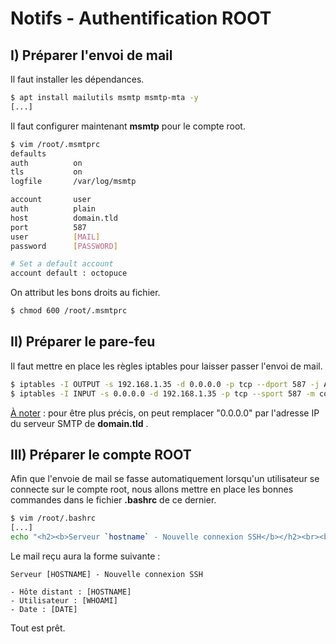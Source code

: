 # Notifs - Authentification ROOT



## I) Préparer l'envoi de mail

Il faut installer les dépendances.

```bash
$ apt install mailutils msmtp msmtp-mta -y
[...]
```

Il faut configurer maintenant **msmtp** pour le compte root.

```bash
$ vim /root/.msmtprc
defaults
auth          on
tls           on
logfile       /var/log/msmtp

account       user
auth          plain
host          domain.tld
port          587
user          [MAIL]
password      [PASSWORD]

# Set a default account
account default : octopuce
```

On attribut les bons droits au fichier.

```bash
$ chmod 600 /root/.msmtprc
```



## II) Préparer le pare-feu

Il faut mettre en place les règles iptables pour laisser passer l'envoi de mail.

```bash
$ iptables -I OUTPUT -s 192.168.1.35 -d 0.0.0.0 -p tcp --dport 587 -j ACCEPT
$ iptables -I INPUT -s 0.0.0.0 -d 192.168.1.35 -p tcp --sport 587 -m conntrack --ctstate ESTABLISHED -j ACCEPT
```

<u>À noter</u> : pour être plus précis, on peut remplacer "0.0.0.0" par l'adresse IP du serveur SMTP de **domain.tld** .



## III) Préparer le compte ROOT

Afin que l'envoie de mail se fasse automatiquement lorsqu'un utilisateur se connecte sur le compte root, nous allons mettre en place les bonnes commandes dans le fichier **.bashrc** de ce dernier.

```bash
$ vim /root/.bashrc
[...]
echo "<h2><b>Serveur `hostname` - Nouvelle connexion SSH</b></h2><br><b>- Hôte distant : </b>`hostname`<br><b>- Utilisateur : </b>`whoami`<br><b>- Date : </b>`date`" | /usr/bin/mail -r "egide@cyberzen.com" -s "Connexion SSH" "[EMAIL DU DESTINATAIRE]" -a "Content-Type: text/html"
```

Le mail reçu aura la forme suivante :

```
Serveur [HOSTNAME] - Nouvelle connexion SSH

- Hôte distant : [HOSTNAME]
- Utilisateur : [WHOAMI]
- Date : [DATE]
```



Tout est prêt.